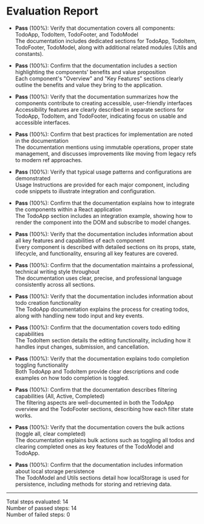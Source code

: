 # Evaluation Report

- **Pass** (100%): Verify that documentation covers all components: TodoApp, TodoItem, TodoFooter, and TodoModel  
  The documentation includes dedicated sections for TodoApp, TodoItem, TodoFooter, TodoModel, along with additional related modules (Utils and constants).

- **Pass** (100%): Confirm that the documentation includes a section highlighting the components' benefits and value proposition  
  Each component's "Overview" and "Key Features" sections clearly outline the benefits and value they bring to the application.

- **Pass** (100%): Verify that the documentation summarizes how the components contribute to creating accessible, user-friendly interfaces  
  Accessibility features are clearly described in separate sections for TodoApp, TodoItem, and TodoFooter, indicating focus on usable and accessible interfaces.

- **Pass** (100%): Confirm that best practices for implementation are noted in the documentation  
  The documentation mentions using immutable operations, proper state management, and discusses improvements like moving from legacy refs to modern ref approaches.

- **Pass** (100%): Verify that typical usage patterns and configurations are demonstrated  
  Usage Instructions are provided for each major component, including code snippets to illustrate integration and configuration.

- **Pass** (100%): Confirm that the documentation explains how to integrate the components within a React application  
  The TodoApp section includes an integration example, showing how to render the component into the DOM and subscribe to model changes.

- **Pass** (100%): Verify that the documentation includes information about all key features and capabilities of each component  
  Every component is described with detailed sections on its props, state, lifecycle, and functionality, ensuring all key features are covered.

- **Pass** (100%): Confirm that the documentation maintains a professional, technical writing style throughout  
  The documentation uses clear, precise, and professional language consistently across all sections.

- **Pass** (100%): Verify that the documentation includes information about todo creation functionality  
  The TodoApp documentation explains the process for creating todos, along with handling new todo input and key events.

- **Pass** (100%): Confirm that the documentation covers todo editing capabilities  
  The TodoItem section details the editing functionality, including how it handles input changes, submission, and cancellation.

- **Pass** (100%): Verify that the documentation explains todo completion toggling functionality  
  Both TodoApp and TodoItem provide clear descriptions and code examples on how todo completion is toggled.

- **Pass** (100%): Confirm that the documentation describes filtering capabilities (All, Active, Completed)  
  The filtering aspects are well-documented in both the TodoApp overview and the TodoFooter sections, describing how each filter state works.

- **Pass** (100%): Verify that the documentation covers the bulk actions (toggle all, clear completed)  
  The documentation explains bulk actions such as toggling all todos and clearing completed ones as key features of the TodoModel and TodoApp.

- **Pass** (100%): Confirm that the documentation includes information about local storage persistence  
  The TodoModel and Utils sections detail how localStorage is used for persistence, including methods for storing and retrieving data.

---

Total steps evaluated: 14  
Number of passed steps: 14  
Number of failed steps: 0